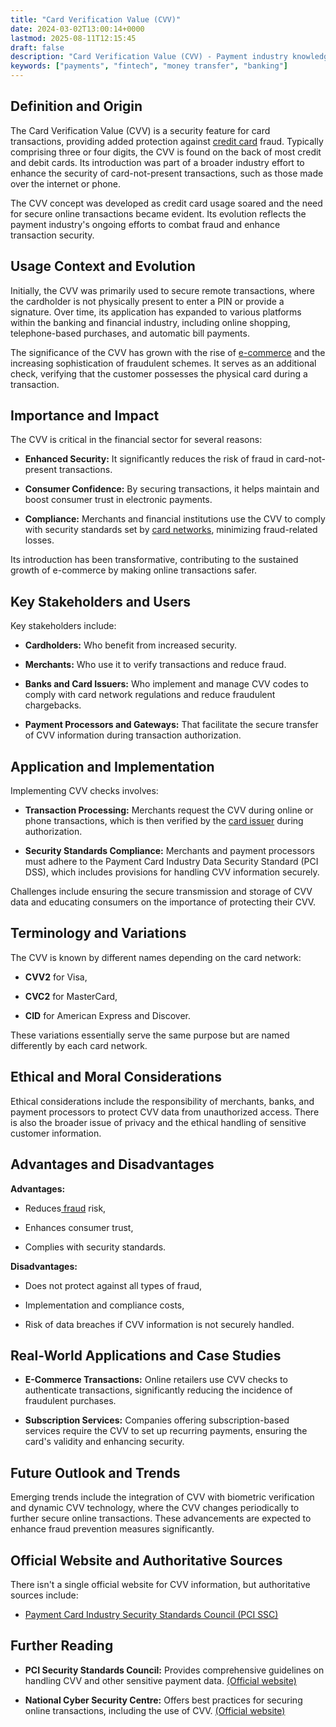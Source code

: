 ```yaml
---
title: "Card Verification Value (CVV)"
date: 2024-03-02T13:00:14+0000
lastmod: 2025-08-11T12:15:45
draft: false
description: "Card Verification Value (CVV) - Payment industry knowledge and insights"
keywords: ["payments", "fintech", "money transfer", "banking"]
---
```


## Definition and Origin

The Card Verification Value (CVV) is a security feature for card transactions, providing added protection against [credit card](https://faisalkhanllc.xyz/resources/payments-wiki/c/credit-card/) fraud. Typically comprising three or four digits, the CVV is found on the back of most credit and debit cards. Its introduction was part of a broader industry effort to enhance the security of card-not-present transactions, such as those made over the internet or phone.

The CVV concept was developed as credit card usage soared and the need for secure online transactions became evident. Its evolution reflects the payment industry's ongoing efforts to combat fraud and enhance transaction security.

## Usage Context and Evolution

Initially, the CVV was primarily used to secure remote transactions, where the cardholder is not physically present to enter a PIN or provide a signature. Over time, its application has expanded to various platforms within the banking and financial industry, including online shopping, telephone-based purchases, and automatic bill payments.

The significance of the CVV has grown with the rise of [e-commerce](https://faisalkhanllc.xyz/resources/payments-wiki/e/e-commerce/) and the increasing sophistication of fraudulent schemes. It serves as an additional check, verifying that the customer possesses the physical card during a transaction.

## Importance and Impact

The CVV is critical in the financial sector for several reasons:

- **Enhanced Security:** It significantly reduces the risk of fraud in card-not-present transactions.

- **Consumer Confidence:** By securing transactions, it helps maintain and boost consumer trust in electronic payments.

- **Compliance:** Merchants and financial institutions use the CVV to comply with security standards set by [card networks](https://faisalkhanllc.xyz/resources/payments-wiki/c/card-networks/), minimizing fraud-related losses.

Its introduction has been transformative, contributing to the sustained growth of e-commerce by making online transactions safer.

## Key Stakeholders and Users

Key stakeholders include:

- **Cardholders:** Who benefit from increased security.

- **Merchants:** Who use it to verify transactions and reduce fraud.

- **Banks and Card Issuers:** Who implement and manage CVV codes to comply with card network regulations and reduce fraudulent chargebacks.

- **Payment Processors and Gateways:** That facilitate the secure transfer of CVV information during transaction authorization.

## Application and Implementation

Implementing CVV checks involves:

- **Transaction Processing:** Merchants request the CVV during online or phone transactions, which is then verified by the [card issuer](https://faisalkhanllc.xyz/resources/payments-wiki/c/card-issuer/) during authorization.

- **Security Standards Compliance:** Merchants and payment processors must adhere to the Payment Card Industry Data Security Standard (PCI DSS), which includes provisions for handling CVV information securely.

Challenges include ensuring the secure transmission and storage of CVV data and educating consumers on the importance of protecting their CVV.

## Terminology and Variations

The CVV is known by different names depending on the card network:

- **CVV2** for Visa,

- **CVC2** for MasterCard,

- **CID** for American Express and Discover.

These variations essentially serve the same purpose but are named differently by each card network.

## Ethical and Moral Considerations

Ethical considerations include the responsibility of merchants, banks, and payment processors to protect CVV data from unauthorized access. There is also the broader issue of privacy and the ethical handling of sensitive customer information.

## Advantages and Disadvantages

**Advantages:**

- Reduces[ fraud](https://faisalkhanllc.xyz/resources/payments-wiki/f/fraud/) risk,

- Enhances consumer trust,

- Complies with security standards.

**Disadvantages:**

- Does not protect against all types of fraud,

- Implementation and compliance costs,

- Risk of data breaches if CVV information is not securely handled.

## Real-World Applications and Case Studies

- **E-Commerce Transactions:** Online retailers use CVV checks to authenticate transactions, significantly reducing the incidence of fraudulent purchases.

- **Subscription Services:** Companies offering subscription-based services require the CVV to set up recurring payments, ensuring the card's validity and enhancing security.

## Future Outlook and Trends

Emerging trends include the integration of CVV with biometric verification and dynamic CVV technology, where the CVV changes periodically to further secure online transactions. These advancements are expected to enhance fraud prevention measures significantly.

## Official Website and Authoritative Sources

There isn't a single official website for CVV information, but authoritative sources include:

- [Payment Card Industry Security Standards Council (PCI SSC)](https://www.pcisecuritystandards.org/)

## Further Reading

- **PCI Security Standards Council:** Provides comprehensive guidelines on handling CVV and other sensitive payment data. [(Official website)](https://www.pcisecuritystandards.org/)

- **National Cyber Security Centre:** Offers best practices for securing online transactions, including the use of CVV. [(Official website)](https://www.ncsc.gov.uk/)